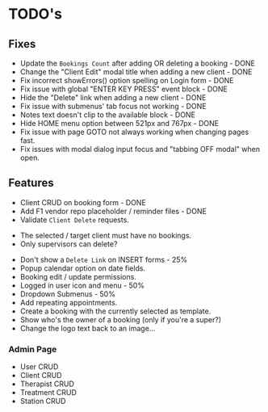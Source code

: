 # TODO's

## Fixes
 - Update the `Bookings Count` after adding OR deleting a booking - DONE
 - Change the "Client Edit" modal title when adding a new client - DONE
 - Fix incorrect showErrors() option spelling on Login form - DONE
 - Fix issue with global "ENTER KEY PRESS" event block - DONE
 - Hide the "Delete" link when adding a new client - DONE
 - Fix issue with submenus' tab focus not working - DONE
 - Notes text doesn't clip to the available block - DONE
 - Hide HOME menu option between 521px and 767px - DONE
 - Fix issue with page GOTO not always working when changing pages fast.
 - Fix issues with modal dialog input focus and "tabbing OFF modal" when open.

## Features
 - Client CRUD on booking form - DONE
 - Add F1 vendor repo placeholder / reminder files - DONE
 - Validate `Client Delete` requests.
  * The selected / target client must have no bookings.
  * Only supervisors can delete?
 - Don't show a `Delete Link` on INSERT forms - 25%
 - Popup calendar option on date fields.
 - Booking edit / update permissions.
 - Logged in user icon and menu - 50%
 - Dropdown Submenus - 50%
 - Add repeating appointments.
 - Create a booking with the currently selected as template.
 - Show who's the owner of a booking (only if you're a super?)
 - Change the logo text back to an image...

### Admin Page
 * User CRUD
 * Client CRUD
 * Therapist CRUD
 * Treatment CRUD
 * Station CRUD
